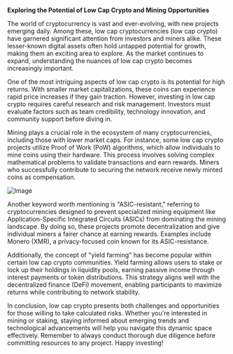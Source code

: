 **Exploring the Potential of Low Cap Crypto and Mining Opportunities**

The world of cryptocurrency is vast and ever-evolving, with new projects emerging daily. Among these, low cap cryptocurrencies (low cap crypto) have garnered significant attention from investors and miners alike. These lesser-known digital assets often hold untapped potential for growth, making them an exciting area to explore. As the market continues to expand, understanding the nuances of low cap crypto becomes increasingly important.

One of the most intriguing aspects of low cap crypto is its potential for high returns. With smaller market capitalizations, these coins can experience rapid price increases if they gain traction. However, investing in low cap crypto requires careful research and risk management. Investors must evaluate factors such as team credibility, technology innovation, and community support before diving in.

Mining plays a crucial role in the ecosystem of many cryptocurrencies, including those with lower market caps. For instance, some low cap crypto projects utilize Proof of Work (PoW) algorithms, which allow individuals to mine coins using their hardware. This process involves solving complex mathematical problems to validate transactions and earn rewards. Miners who successfully contribute to securing the network receive newly minted coins as compensation.

![Image](https://github.com/user-attachments/assets/3be06921-4469-491d-bd37-5f14c53422b7)

Another keyword worth mentioning is "ASIC-resistant," referring to cryptocurrencies designed to prevent specialized mining equipment like Application-Specific Integrated Circuits (ASICs) from dominating the mining landscape. By doing so, these projects promote decentralization and give individual miners a fairer chance at earning rewards. Examples include Monero (XMR), a privacy-focused coin known for its ASIC-resistance.

Additionally, the concept of "yield farming" has become popular within certain low cap crypto communities. Yield farming allows users to stake or lock up their holdings in liquidity pools, earning passive income through interest payments or token distributions. This strategy aligns well with the decentralized finance (DeFi) movement, enabling participants to maximize returns while contributing to network stability.

In conclusion, low cap crypto presents both challenges and opportunities for those willing to take calculated risks. Whether you're interested in mining or staking, staying informed about emerging trends and technological advancements will help you navigate this dynamic space effectively. Remember to always conduct thorough due diligence before committing resources to any project. Happy investing!